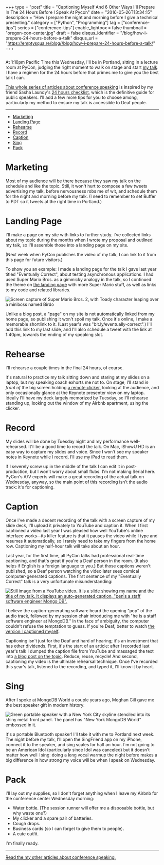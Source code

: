 +++
type = "post"
title = "Captioning Myself And 6 Other Ways I'll Prepare In The 24 Hours Before I Speak At Pycon"
date = "2016-05-26T13:34:15"
description = "How I prepare the night and morning before I give a technical presenting."
category = ["Python", "Programming"]
tag = ["conference-tips"]
series = ["conference-tips"]
enable_lightbox = false
thumbnail = "oregon-con-center.jpg"
draft = false
disqus_identifier = "/blog/how-i-prepare-24-hours-before-a-talk"
disqus_url = "https://emptysqua.re/blog//blog/how-i-prepare-24-hours-before-a-talk/"
+++

<p><a href="https://en.wikipedia.org/wiki/File:Oregon_Convention_Center_Dusk_1_(edit).jpg"><img alt="" src="oregon-con-center.jpg" /></a></p>
<p>At 1:10pm Pacific Time this Wednesday, I'll be in Portland, sitting in a lecture room at PyCon, judging the right moment to walk on stage and start <a href="https://us.pycon.org/2016/schedule/presentation/1668/">my talk</a>. I have a regimen for the 24 hours before that primes me to give you the best talk I can.</p>
<p><a href="https://emptysqua.re/blog/series/conference-tips/">This whole series of articles about conference speaking</a> is inspired by my friend Sasha Laundy's <a href="http://blog.sashalaundy.com/blog/2015/02/23/how-i-prep-in-the-24-hours-before-a-conference-talk/">24 hours checklist</a>, which is the definitive guide for public speakers. I'll add a few more tips for you to choose among, particularly my method to ensure my talk is accessible to Deaf people.</p>
<hr />
<div class="toc">
<ul>
<li><a href="#marketing">Marketing</a></li>
<li><a href="#landing-page">Landing Page</a></li>
<li><a href="#rehearse">Rehearse</a></li>
<li><a href="#record">Record</a></li>
<li><a href="#caption">Caption</a></li>
<li><a href="#sing">Sing</a></li>
<li><a href="#pack">Pack</a></li>
</ul>
</div>
<h1 id="marketing">Marketing</h1>
<p>Most of my audience will be there because they saw my talk on the schedule and like the topic. Still, it won't hurt to compose a few tweets advertising my talk, before nervousness robs me of wit, and schedule them for the night and morning before my talk. (I need to remember to set Buffer to PDT so it tweets at the right time in Portland.)</p>
<h1 id="landing-page">Landing Page</h1>
<p>I'll make a page on my site with links to further study. I've collected links about my topic during the months when I wrote my proposal and outlined my talk, so I'll assemble those into a landing page on my site.</p>
<p>(Next week when PyCon publishes the video of my talk, I can link to it from this page for future visitors.)</p>
<p>To show you an example: I made a landing page for the talk I gave last year titled "Eventually Correct", about testing asynchronous applications. I had used Super Mario Bros. as a gimmicky analogy in the talk, so I continued the theme on <a href="https://emptysqua.re/blog/eventually-correct-links/">the landing page</a> with more Super Mario stuff, as well as links to my code and related libraries.</p>
<p><img alt="Screen capture of Super Mario Bros. 2, with Toady character leaping over a miniboss named Birdo" src="https://emptysqua.re/blog/eventually-correct-links/toad-vs-birdo.jpg" /></p>
<p>Unlike a blog post, a "page" on my site is not automatically linked from my home page, so publishing it won't spoil my talk. Once it's online, I make a memorable shortlink to it. (Last year's was "bit.ly/eventually-correct".) I'll add this link to my last slide, and I'll also schedule a tweet with the link at 1:40pm, towards the ending of my speaking slot.</p>
<h1 id="rehearse">Rehearse</h1>
<p>I'll rehearse a couple times in the final 24 hours, of course.</p>
<p>It's natural to practice my talk sitting down and staring at my slides on a laptop, but my speaking coach exhorts me not to. On stage, I'll stand <em>in front of</em> the big screen holding <a href="http://www.kensington.com/us/us/4492/k33374usa/presenter-remote-red-laser-presenter">a remote clicker</a>, looking at the audience, and only occasionally glance at the Keynote presenter view on my laptop. Ideally I'll have my deck largely memorized by Tuesday, so I'll rehearse standing up, looking out the window of my Airbnb apartment, using the clicker.</p>
<h1 id="record">Record</h1>
<p>My slides will be done by Tuesday night and my performance well-rehearsed. It'll be a good time to record the talk. On Mac, iShowU HD is an easy way to capture my slides and voice. Since I won't see my speaker notes in Keynote while I record, I'll use my iPad to read them.</p>
<p>If I severely screw up in the middle of the talk I can edit it in post-production, but I won't worry about small flubs. I'm not making Serial here. PyCon's A/V experts will make a great recording of the actual talk on Wednesday, anyway, so the main point of this recording isn't the audio track: it's for captioning.</p>
<h1 id="caption">Caption</h1>
<p>Once I've made a decent recording of the talk with a screen capture of my slide deck, I'll upload it privately to YouTube and caption it. When I first captioned a video last year I was pleased how well YouTube's online interface works&mdash;its killer feature is that it pauses the video while I type and resumes it automatically, so I rarely need to take my fingers from the home row. Captioning my half-hour talk will take about an hour.</p>
<p>Last year, for the first time, all PyCon talks had professional real-time captioning, and that's great if you're a Deaf person in the room. (It also helps if English is a foreign language to you.) But those captions weren't published, so a Deaf person watching the video later sees comical computer-generated captions. The first sentence of my "Eventually Correct" talk is a very unfortunate misunderstanding:</p>
<p><a href="https://www.youtube.com/watch?v=GpvCSkxLiZo"><img alt="Still image from a YouTube video. It is a slide showing my name and the title of my talk. It displays an auto-generated caption, &quot;penis a staff software engineer Mongo DB&quot;." src="auto-caption.jpg" /></a></p>
<p>I believe the caption-generating software heard the opening "pop" of the audio track, followed by my session chair introducing me with "he is a staff software engineer at MongoDB." In the face of ambiguity, the computer couldn't refuse the temptation to guess. If you're Deaf, better to watch <a href="https://emptysqua.re/blog/screencast-of-eventually-correct-async-testing-with-tornado/">the version I captioned myself</a>.</p>
<p>Captioning isn't just for the Deaf and hard of hearing; it's an investment that has other dividends. First, it's the start of an article: after I recorded last year's talk I dumped the caption file from YouTube and massaged the text into <a href="https://emptysqua.re/blog/eventually-correct-async-testing-tornado/">a blog post on the topic</a>. Reduce, reuse, recycle! And second, captioning my video is the ultimate rehearsal technique. Once I've recorded this year's talk, listened to the recording, and typed it, I'll know it by heart.</p>
<h1 id="sing">Sing</h1>
<p>After I spoke at MongoDB World a couple years ago, Meghan Gill gave me the best speaker gift in modern history:</p>
<p><img alt="Green portable speaker with a New York City skyline stenciled into its shiny metal front panel. The panel has &quot;New York MongoDB World&quot; embossed in it." src="bluetooth-speaker.jpg" /></p>
<p>It's a portable Bluetooth speaker! I'll take it with me to Portland next week. The night before my talk, I'll open the SingFriend app on my iPhone, connect it to the speaker, and sing scales for half an hour. I'm not going to be an American Idol (particularly since Idol was canceled) but it doesn't matter how well I sing: doing a long vocal warmup the night before makes a big difference in how strong my voice will be when I speak on Wednesday.</p>
<h1 id="pack">Pack</h1>
<p>I'll lay out my supplies, so I don't forget anything when I leave my Airbnb for the conference center Wednesday morning:</p>
<ul>
<li>Water bottle. (The session runner will offer me a disposable bottle, but why waste one?)</li>
<li>My clicker and a spare pair of batteries.</li>
<li>Cough drops.</li>
<li>Business cards (so I can forget to give them to people).</li>
<li>A cute outfit.</li>
</ul>
<p>I'm finally ready.</p>
<hr />
<p><a href="https://emptysqua.re/blog/series/conference-tips/">Read the my other articles about conference speaking.</a></p>
